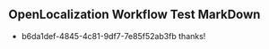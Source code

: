 ## OpenLocalization Workflow Test MarkDown
* b6da1def-4845-4c81-9df7-7e85f52ab3fb thanks!

<!--HONumber=Dec16_HO1-->


